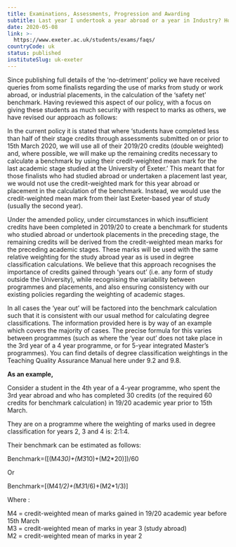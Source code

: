 ```yaml
---
title: Examinations, Assessments, Progression and Awarding
subtitle: Last year I undertook a year abroad or a year in Industry? How do I calculate my stage average if I have not completed 50% of my credits this year?
date: 2020-05-08
link: >-
  https://www.exeter.ac.uk/students/exams/faqs/
countryCode: uk
status: published
instituteSlug: uk-exeter
---
```

Since publishing full details of the ‘no-detriment’ policy we have received queries from some finalists regarding the use of marks from study or work abroad, or industrial placements, in the calculation of the ‘safety net’ benchmark. Having reviewed this aspect of our policy, with a focus on giving these students as much security with respect to marks as others, we have revised our approach as follows:

  
In the current policy it is stated that where ‘students have completed less than half of their stage credits through assessments submitted on or prior to 15th March 2020, we will use all of their 2019/20 credits (double weighted) and, where possible, we will make up the remaining credits necessary to calculate a benchmark by using their credit-weighted mean mark for the last academic stage studied at the University of Exeter.’ This meant that for those finalists who had studied abroad or undertaken a placement last year, we would not use the credit-weighted mark for this year abroad or placement in the calculation of the benchmark. Instead, we would use the credit-weighted mean mark from their last Exeter-based year of study (usually the second year).

Under the amended policy, under circumstances in which insufficient credits have been completed in 2019/20 to create a benchmark for students who studied abroad or undertook placements in the preceding stage, the remaining credits will be derived from the credit-weighted mean marks for the preceding academic stages. These marks will be used with the same relative weighting for the study abroad year as is used in degree classification calculations. We believe that this approach recognises the importance of credits gained through ‘years out’ (i.e. any form of study outside the University), while recognising the variability between programmes and placements, and also ensuring consistency with our existing policies regarding the weighting of academic stages.

In all cases the ‘year out’ will be factored into the benchmark calculation such that it is consistent with our usual method for calculating degree classifications. The information provided here is by way of an example which covers the majority of cases. The precise formula for this varies between programmes (such as where the ‘year out’ does not take place in the 3rd year of a 4 year programme, or for 5-year integrated Master’s programmes). You can find details of degree classification weightings in the Teaching Quality Assurance Manual here under 9.2 and 9.8.

**As an example,**

Consider a student in the 4th year of a 4-year programme, who spent the 3rd year abroad and who has completed 30 credits (of the required 60 credits for benchmark calculation) in 19/20 academic year prior to 15th March.

They are on a programme where the weighting of marks used in degree classification for years 2, 3 and 4 is: 2:1:4.

Their benchmark can be estimated as follows:

Benchmark=([(M4*30)+(M3*10)+(M2*20)])/60

Or

Benchmark=[(M4*1/2)+(M3*1/6)+(M2*1/3)]

Where :

M4 = credit-weighted mean of marks gained in 19/20 academic year before 15th March  
M3 = credit-weighted mean of marks in year 3 (study abroad)  
M2 = credit-weighted mean of marks in year 2

 
